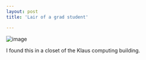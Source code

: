 ```yaml
---
layout: post
title: 'Lair of a grad student'

---
```


<img style="display:block;margin-right:auto;margin-left:auto;" alt="image" src="http://thisisnotajoke.com/wp-content/uploads/2010/06/wpid-IMG_20100602_190543.jpg" />

I found this in a closet of the Klaus computing building.
